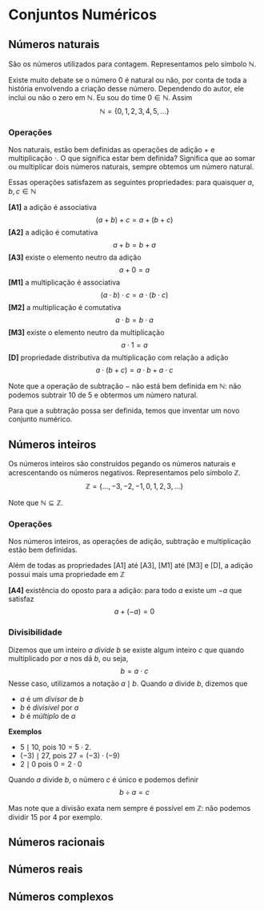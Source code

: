 # Conjuntos Numéricos

## Números naturais

São os números utilizados para contagem. Representamos pelo símbolo $\mathbb{N}$. 

Existe muito debate se o número $0$ é natural ou não, por conta de toda a história envolvendo a criação desse número. Dependendo do autor, ele inclui ou não o zero em $\mathbb{N}$.
Eu sou do time $0\in\mathbb{N}$. Assim
$$
\mathbb{N} = \{0,1,2,3,4,5,\ldots\}
$$

### Operações

Nos naturais, estão bem definidas as operações de adição $+$ e multiplicação $\cdot$. O que significa estar bem definida? Significa que ao somar ou multiplicar dois números naturais, sempre obtemos um número natural. 

Essas operações satisfazem as seguintes propriedades: para quaisquer $a,b,c\in\mathbb{N}$

**[A1]** a adição é associativa
$$
(a+b) + c = a + (b+c)
$$
**[A2]** a adição é comutativa
$$
a+b = b+a
$$
**[A3]** existe o elemento neutro da adição
$$
a + 0 = a
$$
**[M1]** a multiplicação é associativa
$$
(a\cdot b)\cdot c = a\cdot (b\cdot c)
$$
**[M2]** a multiplicação é comutativa
$$
a\cdot b = b\cdot a
$$
**[M3]** existe o elemento neutro da multiplicação
$$
a\cdot 1 = a
$$
**[D]** propriedade distributiva da multiplicação com relação a adição
$$
a\cdot (b+c) = a\cdot b + a\cdot c
$$


Note que a operação de subtração $-$ não está bem definida em $\mathbb{N}$: não podemos subtrair 10 de 5 e obtermos um número natural. 

Para que a subtração possa ser definida, temos que inventar um novo conjunto numérico.

## Números inteiros

Os números inteiros são construídos pegando os números naturais e acrescentando os números negativos. Representamos pelo símbolo $\mathbb{Z}$.
$$
\mathbb{Z} = \{ \ldots, -3,-2,-1,0,1,2,3,\ldots\}
$$

Note que $\mathbb{N}\subseteq\mathbb{Z}$.
### Operações

Nos números inteiros, as operações de adição, subtração e multiplicação estão bem definidas. 

Além de todas as propriedades [A1] até [A3], [M1] até [M3] e [D], a adição possui mais uma propriedade em $\mathbb{Z}$

**[A4]** existência do oposto para a adição: para todo $a$ existe um $-a$ que satisfaz
$$
a + (-a) = 0
$$

### Divisibilidade

Dizemos que um inteiro $a$ _divide_ $b$ se existe algum inteiro $c$ que quando multiplicado por $a$ nos dá $b$, ou seja,
$$
b = a\cdot c
$$
Nesse caso, utilizamos a notação $a\mid b$. Quando $a$ divide $b$, dizemos que 
- $a$ é um _divisor_ de $b$
- $b$ é _divisível_ por $a$
- $b$ é _múltiplo_ de $a$


**Exemplos**
- $5 \mid 10$, pois $10 = 5\cdot 2$.
- $(-3) \mid 27$, pois $27 = (-3)\cdot (-9)$
- $2\mid 0$ pois $0 = 2\cdot 0$

Quando $a$ divide $b$, o número $c$ é único e podemos definir 
$$
b\div a = c
$$

Mas note que a divisão exata nem sempre é possível em $\mathbb{Z}$: não podemos dividir $15$ por $4$ por exemplo. 


## Números racionais

## Números reais

## Números complexos